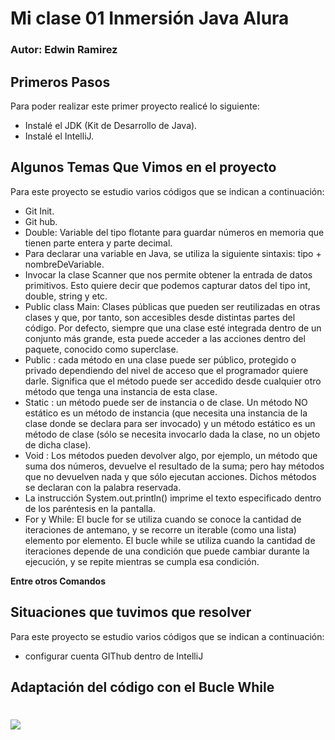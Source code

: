 # Mi clase 01 Inmersión Java Alura
### Autor: Edwin Ramirez 

## Primeros Pasos
<p>
Para poder realizar este primer proyecto realicé lo siguiente:
</p>

<ul>
<li> Instalé el JDK (Kit de Desarrollo de Java).</li>
<li> Instalé el IntelliJ.</li>
</ul>

## Algunos Temas Que Vimos en el proyecto
<p>
Para este proyecto se estudio varios códigos que se indican a continuación:
</p>

<ul>
<li> Git Init.</li>
<li> Git hub.</li>
<li> Double: Variable del tipo flotante para guardar números en memoria que tienen parte entera y parte decimal.</li>
<li> Para declarar una variable en Java, se utiliza la siguiente sintaxis: tipo + nombreDeVariable.</li>
<li> Invocar la clase Scanner que nos permite obtener la entrada de datos primitivos. Esto quiere decir que podemos capturar datos del tipo int, double, string y etc. </li>
<li> Public class Main: Clases públicas que pueden ser reutilizadas en otras clases y que, por tanto, son accesibles desde distintas partes del código. Por defecto, siempre que una clase esté integrada dentro de un conjunto más grande, esta puede acceder a las acciones dentro del paquete, conocido como superclase.</li>
<li> Public : cada método en una clase puede ser público, protegido o privado dependiendo del nivel de acceso que el programador quiere darle. Significa que el método puede ser accedido desde cualquier otro método que tenga una instancia de esta clase.</li>
<li> Static : un método puede ser de instancia o de clase. Un método NO estático es un método de instancia (que necesita una instancia de la clase donde se declara para ser invocado) y un método estático es un método de clase (sólo se necesita invocarlo dada la clase, no un objeto de dicha clase).</li>
<li> Void : Los métodos pueden devolver algo, por ejemplo, un método que suma dos números, devuelve el resultado de la suma; pero hay métodos que no devuelven nada y que sólo ejecutan acciones. Dichos métodos se declaran con la palabra reservada.</li>
<li> La instrucción System.out.println() imprime el texto especificado dentro de los paréntesis en la pantalla.</li>
<li> For y While: El bucle for se utiliza cuando se conoce la cantidad de iteraciones de antemano, y se recorre un iterable (como una lista) elemento por elemento. El bucle while se utiliza cuando la cantidad de iteraciones depende de una condición que puede cambiar durante la ejecución, y se repite mientras se cumpla esa condición.</li>

</ul>

**Entre otros Comandos**
## Situaciones que tuvimos que resolver
<p>
Para este proyecto se estudio varios códigos que se indican a continuación:
</p>

<ul>
<li> configurar cuenta GIThub dentro de IntelliJ</li>
</ul>

## Adaptación del código con el Bucle While
 <h1> <img src="C:\Users\edwin\Desktop\Java inmersion\screenmatch/bucleWhile.png"> </h1>
